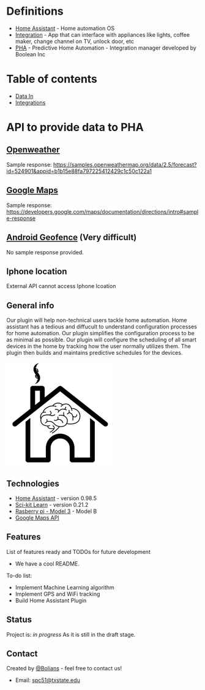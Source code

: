 # Definitions
* [Home Assistant](https://www.home-assistant.io/hassio/) - Home automation OS 
* [Integration](https://www.home-assistant.io/components/#search/light) - App that can interface with appliances like lights, coffee maker, change channel on TV, unlock door, etc
* [PHA](https://github.com/CS3398-Bolians-Booleans/CS3398-Bolians-S2019) - Predictive Home Automation - Integration manager developed by Boolean Inc


# Table of contents
* [Data In](#API-to-provide-data-to-PHA)
* [Integrations](#technologies)

# API to provide data to PHA

## [Openweather](https://openweathermap.org/appid)

Sample response: https://samples.openweathermap.org/data/2.5/forecast?id=524901&appid=b1b15e88fa797225412429c1c50c122a1


## [Google Maps](https://developers.google.com/maps/documentation/directions/start)


Sample response:
https://developers.google.com/maps/documentation/directions/intro#sample-response



## [Android Geofence](https://developer.android.com/training/location/geofencing#java) (Very difficult)

No sample response provided.

## Iphone location
External API cannot access Iphone lcoation




## General info
Our plugin will help non-technical users tackle home automation. Home assistant has a tedious and diffucult to understand configuration processes for home automation. Our plugin simplifies the configuration process to be as minimal as possible. Our plugin will configure the scheduling of all smart devices in the home by tracking how the user normally utilizes them. The plugin then builds and maintains predictive schedules for the devices.   


![Example screenshot](./img/icon.png)

## Technologies
* [Home Assistant](https://www.home-assistant.io/) - version 0.98.5
* [Sci-kit Learn](https://scikit-learn.org/stable/) - version 0.21.2
* [Rasberry pi - Model 3](https://www.raspberrypi.org/products/raspberry-pi-3-model-b/) - Model B
* [Google Maps API](https://developers.google.com/maps/documentation/)

[//]: <> (## Setup)
[//]: <> (Describe how to install / setup your local environement / add link to demo version.)

[//]: <> (## Code Examples)
[//]: <> (Show examples of usage:)
[//]: <> (`put-your-code-here`)

## Features
List of features ready and TODOs for future development
* We have a cool README.

To-do list:
* Implement Machine Learning algorithm
* Implement GPS and WiFi tracking
* Build Home Assistant Plugin

## Status
Project is: _in progress_ As it is still in the draft stage. 

[//]: <> (## Inspiration)
[//]: <> (Add here credits. Project inspired by..., based on...)

## Contact
Created by [@Bolians](https://github.com/CS3398-Bolians-Booleans) - feel free to contact us! 
* Email: spc51@txstate.edu
